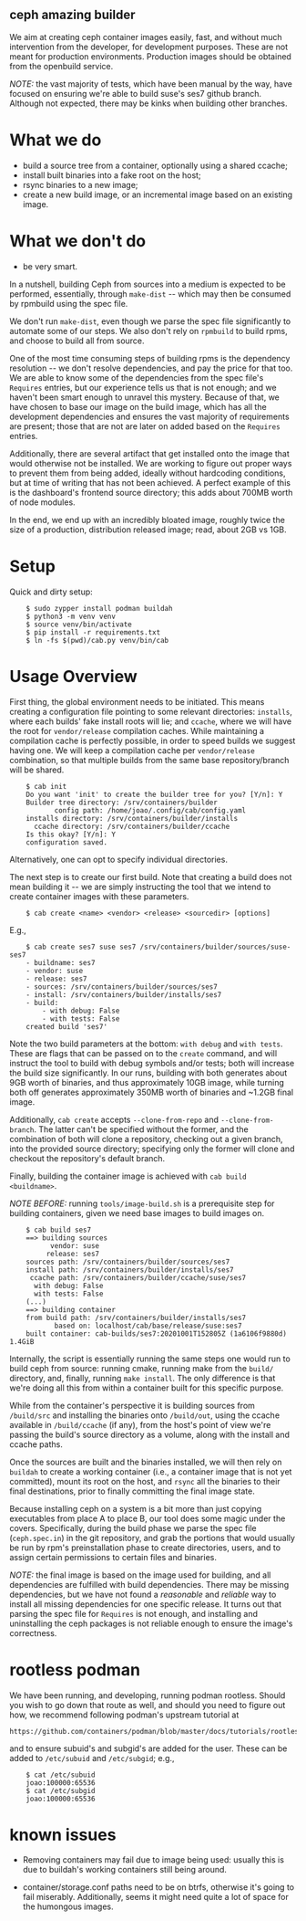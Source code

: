 ceph amazing builder
--------------------

We aim at creating ceph container images easily, fast, and without much
intervention from the developer, for development purposes. These are not meant
for production environments. Production images should be obtained from the
openbuild service.

*NOTE:* the vast majority of tests, which have been manual by the way, have
focused on ensuring we're able to build suse's ses7 github branch. Although not
expected, there may be kinks when building other branches.


What we do
===========

* build a source tree from a container, optionally using a shared ccache;
* install built binaries into a fake root on the host;
* rsync binaries to a new image;
* create a new build image, or an incremental image based on an existing image.


What we don't do
================

* be very smart.

In a nutshell, building Ceph from sources into a medium is expected to be
performed, essentially, through `make-dist` -- which may then be consumed by
rpmbuild using the spec file.

We don't run `make-dist`, even though we parse the spec file significantly to
automate some of our steps. We also don't rely on `rpmbuild` to build rpms, and
choose to build all from source.

One of the most time consuming steps of building rpms is the dependency
resolution -- we don't resolve dependencies, and pay the price for that too. We
are able to know some of the dependencies from the spec file's `Requires`
entries, but our experience tells us that is not enough; and we haven't been
smart enough to unravel this mystery. Because of that, we have chosen to base
our image on the build image, which has all the development dependencies and
ensures the vast majority of requirements are present; those that are not are
later on added based on the `Requires` entries.

Additionally, there are several artifact that get installed onto the image that
would otherwise not be installed. We are working to figure out proper ways to
prevent them from being added, ideally without hardcoding conditions, but at
time of writing that has not been achieved. A perfect example of this is the
dashboard's frontend source directory; this adds about 700MB worth of node
modules.

In the end, we end up with an incredibly bloated image, roughly twice the size
of a production, distribution released image; read, about 2GB vs 1GB.


Setup
=====

Quick and dirty setup:

```
	$ sudo zypper install podman buildah
	$ python3 -m venv venv
	$ source venv/bin/activate
	$ pip install -r requirements.txt
	$ ln -fs $(pwd)/cab.py venv/bin/cab
```


Usage Overview
===============

First thing, the global environment needs to be initiated. This means creating a
configuration file pointing to some relevant directories: `installs`, where each
builds' fake install roots will lie; and `ccache`, where we will have the root
for `vendor/release` compilation caches. While maintaining a compilation cache
is perfectly possible, in order to speed builds we suggest having one. We will
keep a compilation cache per `vendor/release` combination, so that multiple
builds from the same base repository/branch will be shared.

```
	$ cab init
   	Do you want 'init' to create the builder tree for you? [Y/n]: Y
	Builder tree directory: /srv/containers/builder
           config path: /home/joao/.config/cab/config.yaml
	installs directory: /srv/containers/builder/installs
  	  ccache directory: /srv/containers/builder/ccache
	Is this okay? [Y/n]: Y
	configuration saved.
```

Alternatively, one can opt to specify individual directories.


The next step is to create our first build. Note that creating a build does not
mean building it -- we are simply instructing the tool that we intend to create
container images with these parameters.

```
	$ cab create <name> <vendor> <release> <sourcedir> [options]
```

E.g.,

```
    $ cab create ses7 suse ses7 /srv/containers/builder/sources/suse-ses7
    - buildname: ses7
    - vendor: suse
    - release: ses7
    - sources: /srv/containers/builder/sources/ses7
    - install: /srv/containers/builder/installs/ses7
    - build: 
        - with debug: False
        - with tests: False
    created build 'ses7'
```

Note the two build parameters at the bottom: `with debug` and `with tests`.
These are flags that can be passed on to the `create` command, and will instruct
the tool to build with debug symbols and/or tests; both will increase the build
size significantly. In our runs, building with both generates about 9GB worth
of binaries, and thus approximately 10GB image, while turning both off generates
approximately 350MB worth of binaries and ~1.2GB final image.

Additionally, `cab create` accepts `--clone-from-repo` and
`--clone-from-branch`. The latter can't be specified without the former, and the
combination of both will clone a repository, checking out a given branch, into
the provided source directory; specifying only the former will clone and
checkout the repository's default branch.


Finally, building the container image is achieved with `cab build <buildname>`.

*NOTE BEFORE:* running `tools/image-build.sh` is a prerequisite step for
building containers, given we need base images to build images on.

```
	$ cab build ses7
	==> building sources
	      vendor: suse
	     release: ses7
	sources path: /srv/containers/builder/sources/ses7
	install path: /srv/containers/builder/installs/ses7
	 ccache path: /srv/containers/builder/ccache/suse/ses7
	  with debug: False
	  with tests: False
	(...)
	==> building container
	from build path: /srv/containers/builder/installs/ses7
           based on: localhost/cab/base/release/suse:ses7
	built container: cab-builds/ses7:20201001T152805Z (1a6106f9880d) 1.4GiB
```


Internally, the script is essentially running the same steps one would run to
build ceph from source: running cmake, running make from the `build/` directory,
and, finally, running `make install`. The only difference is that we're doing
all this from within a container built for this specific purpose.

While from the container's perspective it is building sources from `/build/src`
and installing the binaries onto `/build/out`, using the ccache available in
`/build/ccache` (if any), from the host's point of view we're passing the
build's source directory as a volume, along with the install and ccache paths.

Once the sources are built and the binaries installed, we will then rely on
`buildah` to create a working container (i.e., a container image that is not yet
committed), mount its root on the host, and `rsync` all the binaries to their
final destinations, prior to finally committing the final image state.

Because installing ceph on a system is a bit more than just copying executables
from place A to place B, our tool does some magic under the covers.
Specifically, during the build phase we parse the spec file (`ceph.spec.in`) in
the git repository, and grab the portions that would usually be run by rpm's
preinstallation phase to create directories, users, and to assign certain
permissions to certain files and binaries.


*NOTE:* the final image is based on the image used for building, and all
dependencies are fulfilled with build dependencies. There may be missing
dependencies, but we have not found a _reasonable_ and _reliable_ way to install
all missing dependencies for one specific release. It turns out that parsing the
spec file for `Requires` is not enough, and installing and uninstalling the ceph
packages is not reliable enough to ensure the image's correctness.



rootless podman
================

We have been running, and developing, running podman rootless. Should you wish
to go down that route as well, and should you need to figure out how, we
recommend following podman's upstream tutorial at

	https://github.com/containers/podman/blob/master/docs/tutorials/rootless_tutorial.md

and to ensure subuid's and subgid's are added for the user. These can be added
to `/etc/subuid` and `/etc/subgid`; e.g.,

```
	$ cat /etc/subuid
	joao:100000:65536
	$ cat /etc/subgid
	joao:100000:65536
```

known issues
=============

* Removing containers may fail due to image being used: usually this is due to
buildah's working containers still being around.


* container/storage.conf paths need to be on btrfs, otherwise it's going to fail
miserably. Additionally, seems it might need quite a lot of space for the
humongous images.


